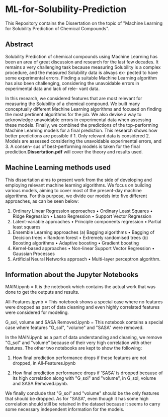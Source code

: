 # ML-for-Solubility-Prediction

This Repository contains the Dissertation on the topic of "Machine Learning for Solubility Prediction of Chemical Compounds". 

## Abstract 
Solubility Prediction of chemical compounds using Machine Learning has been an area of great discussion and research for the last few decades. It remains a very challenging task because measuring Solubility is a complex procedure, and the measured Solubility data is always ex- pected to have some experimental errors. Finding a suitable Machine Learning algorithm has also been challenging, considering the unavoidable errors in experimental data and lack of rele- vant data.

In this research, we considered features that are most relevant for measuring the Solubility of a chemical compound. We built many conceptually different Machine Learning algorithms and focused on finding the most pertinent algorithms for the job. We also devise a way to acknowledge unavoidable errors in experimental data when assessing these models. Finally, we combined the predictions of the top-performing Machine Learning models for a final prediction. This research shows how better predictions are possible if 1. Only relevant data is considered 2. Models are assessed considering the unavoidable experimental errors, and 3. A consen- sus of best-performing models is taken for the final prediction.**Dissertation.pdf** will cover the theory and results used.  
## Machine Learning methods used

This dissertation aims to present work from the side of developing and employing relevant machine learning algorithms. We focus on building various models, aiming to cover most of the present-day machine algorithms. For this purpose, we divide our models into five different approaches, as can be seen below:

1. Ordinary Linear Regression approaches
• Ordinary Least Squares
• Ridge Regression
• Lasso Regression
• Support Vector Regression
2. Latent-variable approaches
• Principle components regression
• Partial least squares
3. Ensemble Learning approaches
(a) Bagging algorithms
• Bagging of Decision trees
• Random forest
• Extremely randomised trees (b) Boosting algorithms
• Adaptive boosting • Gradient boosting
4. Kernel-based approaches
• Non-linear Support Vector Regression
• Gaussian Processes
5. Artificial Neural Networks approach
• Multi-layer perceptron algorithm.

## Information about the Jupyter Notebooks

MAIN.ipynb = It is the notebook which contains the actual work that was done to get the outputs and results.

All-Features.ipynb = This notebook shows a special case where no features were dropped as part of data cleaning and even highly correlated features were considered for modeling.

G_sol, volume and SASA Removed.ipynb = This notebook contains a special case where features "G_sol", "volume" and "SASA" were removed.

In the MAIN.ipynb as a part of data understanding and cleaning, we remove "G_sol" and "volume" because of their very high correlation with other features. The other two notebooks are kept to show the following:

1. How final prediction performance drops if these features are not dropped, in All-Features.ipynb

2. How final prediction performance drops if 'SASA' is dropped because of its high correlation along with "G_sol" and "volume", in G_sol, volume and SASA Removed.ipynb.

We finally conclude that "G_sol" and "volume" should be the only features that should be dropped. As for "SASA", even though it has some high correlation should still be retained in the dataset because it seems to carry some necessary independent information for the models.
